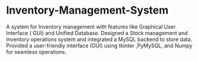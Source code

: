 # Inventory-Management-System
A system for Inventory management with features like Graphical User Interface ( GUI) and Unified Database. Designed a Stock management and Inventory operations system and integrated a MySQL backend to store data. Provided a user-friendly interface (GUI) using tkinter ,PyMySQL, and Numpy for seamless operations.
